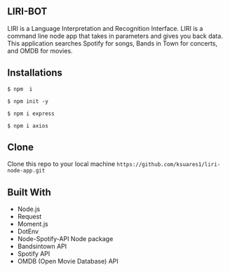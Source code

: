 ## LIRI-BOT
 
LIRI is a Language Interpretation and Recognition Interface. LIRI is a command line node app that takes in parameters and gives you back data. This application searches Spotify for songs, Bands in Town for concerts, and OMDB for movies. 
 

## Installations
```$ npm  i ```

 ```$ npm init -y ```
 
 ``` $ npm i express ```
 
 ```$ npm i axios ```
 
 ## Clone
Clone this repo to your local machine ```https://github.com/ksuares1/liri-node-app.git```
 

## Built With 
 - Node.js
- Request
- Moment.js 
- DotEnv 
- Node-Spotify-API Node package
- Bandsintown API
- Spotify API
- OMDB (Open Movie Database) API
